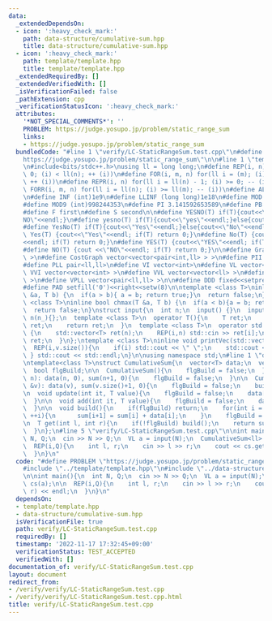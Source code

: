 ```yaml
---
data:
  _extendedDependsOn:
  - icon: ':heavy_check_mark:'
    path: data-structure/cumulative-sum.hpp
    title: data-structure/cumulative-sum.hpp
  - icon: ':heavy_check_mark:'
    path: template/template.hpp
    title: template/template.hpp
  _extendedRequiredBy: []
  _extendedVerifiedWith: []
  _isVerificationFailed: false
  _pathExtension: cpp
  _verificationStatusIcon: ':heavy_check_mark:'
  attributes:
    '*NOT_SPECIAL_COMMENTS*': ''
    PROBLEM: https://judge.yosupo.jp/problem/static_range_sum
    links:
    - https://judge.yosupo.jp/problem/static_range_sum
  bundledCode: "#line 1 \"verify/LC-StaticRangeSum.test.cpp\"\n#define PROBLEM \"\
    https://judge.yosupo.jp/problem/static_range_sum\"\n\n#line 1 \"template/template.hpp\"\
    \n#include<bits/stdc++.h>\nusing ll = long long;\n#define REP(i, n) for(ll i =\
    \ 0; (i) < ll(n); ++ (i))\n#define FOR(i, m, n) for(ll i = (m); (i) <= ll(n);\
    \ ++ (i))\n#define REPR(i, n) for(ll i = ll(n) - 1; (i) >= 0; -- (i))\n#define\
    \ FORR(i, m, n) for(ll i = ll(n); (i) >= ll(m); -- (i))\n#define ALL(x) x.begin(),x.end()\n\
    \n#define INF (int)1e9\n#define LLINF (long long)1e18\n#define MOD (int)(1e9+7)\n\
    #define MOD9 (int)998244353\n#define PI 3.141592653589\n#define PB push_back\n\
    #define F first\n#define S second\n\n#define YESNO(T) if(T){cout<<\"YES\"<<endl;}else{cout<<\"\
    NO\"<<endl;}\n#define yesno(T) if(T){cout<<\"yes\"<<endl;}else{cout<<\"no\"<<endl;}\n\
    #define YesNo(T) if(T){cout<<\"Yes\"<<endl;}else{cout<<\"No\"<<endl;}\n#define\
    \ Yes(T) {cout<<\"Yes\"<<endl; if(T) return 0;}\n#define No(T) {cout <<\"No\"\
    <<endl; if(T) return 0;}\n#define YES(T) {cout<<\"YES\"<<endl; if(T) return 0;}\n\
    #define NO(T) {cout <<\"NO\"<<endl; if(T) return 0;}\n\n#define Graph vector<vector<int>\
    \ >\n#define CostGraph vector<vector<pair<int,ll> > >\n#define PII pair<int,int>\n\
    #define PLL pair<ll,ll>\n#define VI vector<int>\n#define VL vector<ll>\n#define\
    \ VVI vector<vector<int> >\n#define VVL vector<vector<ll> >\n#define VPII vector<pair<int,int>\
    \ >\n#define VPLL vector<pair<ll,ll> >\n\n#define DDD fixed<<setprecision(10)\n\
    #define PAD setfill('0')<<right<<setw(8)\n\ntemplate <class T>\ninline bool chmin(T\
    \ &a, T b) {\n  if(a > b){ a = b; return true;}\n  return false;\n}\ntemplate\
    \ <class T>\ninline bool chmax(T &a, T b) {\n  if(a < b){a = b; return true;}\n\
    \  return false;\n}\nstruct input{\n  int n;\n  input() {}\n  input(int n_) :\
    \ n(n_){};\n  template <class T>\n  operator T(){\n    T ret;\n    std::cin >>\
    \ ret;\n    return ret;\n  }\n  template <class T>\n  operator std::vector<T>()\
    \ {\n    std::vector<T> ret(n);\n    REP(i,n) std::cin >> ret[i];\n    return\
    \ ret;\n  }\n};\ntemplate <class T>\ninline void printVec(std::vector<T> v){\n\
    \  REP(i,v.size()){\n    if(i) std::cout << \" \";\n    std::cout << v[i];\n \
    \ } std::cout << std::endl;\n}\n\nusing namespace std;\n#line 1 \"data-structure/cumulative-sum.hpp\"\
    \ntemplate<class T>\nstruct CumulativeSum{\n  vector<T> data;\n  vector<T> sum;\n\
    \  bool flgBuild;\n\n  CumulativeSum(){\n    flgBuild = false;\n  }\n\n  CumulativeSum(int\
    \ n): data(n, 0), sum(n+1, 0){\n    flgBuild = false;\n  }\n\n  CumulativeSum(vector<T>\
    \ &v): data(v), sum(v.size()+1, 0){\n    flgBuild = false;\n    build();\n  }\n\
    \n  void update(int it, T value){\n    flgBuild = false;\n    data[it] = value;\n\
    \  }\n\n  void add(int it, T value){\n    flgBuild = false;\n    data[it] += value;\n\
    \  }\n\n  void build(){\n    if(flgBuild) return;\n    for(int i = 0; i < data.size();\
    \ ++i){\n      sum[i+1] = sum[i] + data[i];\n    }\n    flgBuild = true;\n  }\n\
    \n  T get(int l, int r){\n    if(!flgBuild) build();\n    return sum[r] - sum[l];\n\
    \  }\n};\n#line 5 \"verify/LC-StaticRangeSum.test.cpp\"\n\nint main(){\n  int\
    \ N, Q;\n  cin >> N >> Q;\n  VL a = input(N);\n  CumulativeSum<ll> cs(a);\n\n\
    \  REP(i,Q){\n    int l, r;\n    cin >> l >> r;\n    cout << cs.get(l, r) << endl;\n\
    \  }\n}\n"
  code: "#define PROBLEM \"https://judge.yosupo.jp/problem/static_range_sum\"\n\n\
    #include \"../template/template.hpp\"\n#include \"../data-structure/cumulative-sum.hpp\"\
    \n\nint main(){\n  int N, Q;\n  cin >> N >> Q;\n  VL a = input(N);\n  CumulativeSum<ll>\
    \ cs(a);\n\n  REP(i,Q){\n    int l, r;\n    cin >> l >> r;\n    cout << cs.get(l,\
    \ r) << endl;\n  }\n}\n"
  dependsOn:
  - template/template.hpp
  - data-structure/cumulative-sum.hpp
  isVerificationFile: true
  path: verify/LC-StaticRangeSum.test.cpp
  requiredBy: []
  timestamp: '2022-11-17 17:32:45+09:00'
  verificationStatus: TEST_ACCEPTED
  verifiedWith: []
documentation_of: verify/LC-StaticRangeSum.test.cpp
layout: document
redirect_from:
- /verify/verify/LC-StaticRangeSum.test.cpp
- /verify/verify/LC-StaticRangeSum.test.cpp.html
title: verify/LC-StaticRangeSum.test.cpp
---
```

